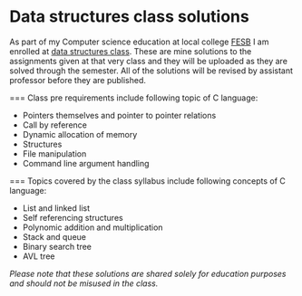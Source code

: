 # Data structures class solutions

As part of my Computer science education at local college [FESB](https://www.fesb.unist.hr/) I am enrolled at [data structures class](https://nastava.fesb.unist.hr/nastava/predmeti/4565). These are mine solutions to the assignments given at that very class and they will be uploaded as they are solved through the semester. All of the solutions will be revised by assistant professor before they are published. 

===
Class pre requirements include following topic of C language:
- Pointers themselves and pointer to pointer relations
- Call by reference
- Dynamic allocation of memory
- Structures
- File manipulation
- Command line argument handling

===
Topics covered by the class syllabus include following concepts of C language:
- List and linked list
- Self referencing structures
- Polynomic addition and multiplication
- Stack and queue
- Binary search tree
- AVL tree
     
*Please note that these solutions are shared solely for education purposes and should not be misused in the class.*
